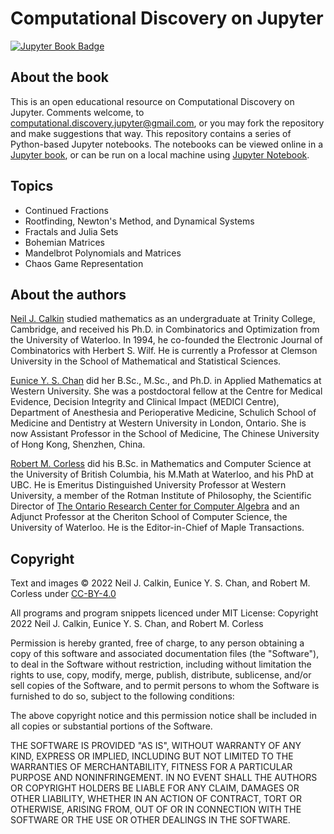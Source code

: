 # Computational Discovery on Jupyter
[![Jupyter Book Badge](https://jupyterbook.org/badge.svg)](https://computational-discovery-on-jupyter.github.io/Computational-Discovery-on-Jupyter/)

## About the book
This is an open educational resource on Computational Discovery on Jupyter. Comments welcome, to computational.discovery.jupyter@gmail.com, or you may fork the repository and make suggestions that way. This repository contains a series of Python-based Jupyter notebooks. The notebooks can be viewed online in a [Jupyter book](https://computational-discovery-on-jupyter.github.io/Computational-Discovery-on-Jupyter/), or can be run on a local machine using [Jupyter Notebook](https://jupyter.org/).

## Topics
* Continued Fractions
* Rootfinding, Newton's Method, and Dynamical Systems
* Fractals and Julia Sets
* Bohemian Matrices
* Mandelbrot Polynomials and Matrices
* Chaos Game Representation

## About the authors
[Neil J. Calkin](https://www.clemson.edu/science/departments/math-stat/directory/profiles/calkin) studied mathematics as an undergraduate at Trinity College, Cambridge, and received his Ph.D. in Combinatorics and Optimization from the University of Waterloo. In 1994, he co-founded the Electronic Journal of Combinatorics with Herbert S. Wilf. He is currently a Professor at Clemson University in the School of Mathematical and Statistical Sciences.

[Eunice Y. S. Chan](https://med.cuhk.edu.cn/en/teacher/333) did her B.Sc., M.Sc., and Ph.D. in Applied Mathematics at Western University. She was a postdoctoral fellow at the Centre for Medical Evidence, Decision Integrity and Clinical Impact (MEDICI Centre), Department of Anesthesia and Perioperative Medicine, Schulich School of Medicine and Dentistry at Western University in London, Ontario. She is now Assistant Professor in the School of Medicine, The Chinese University of Hong Kong, Shenzhen, China.

[Robert M. Corless](https://rcorless.github.io/) did his B.Sc. in Mathematics and Computer Science at the University of British Columbia, his M.Math at Waterloo, and his PhD at UBC. He is Emeritus Distinguished University Professor at Western University, a member of the Rotman Institute of Philosophy, the Scientific Director of [The Ontario Research Center for Computer Algebra](https://www.orcca.on.ca/) and an Adjunct Professor at the Cheriton School of Computer Science, the University of Waterloo. He is the Editor-in-Chief of Maple Transactions.

## Copyright 
Text and images © 2022 Neil J. Calkin, Eunice Y. S. Chan, and Robert M. Corless under [CC-BY-4.0](https://creativecommons.org/licenses/by/4.0/)

All programs and program snippets licenced under MIT License:
Copyright 2022 Neil J. Calkin, Eunice Y. S. Chan, and Robert M. Corless

Permission is hereby granted, free of charge, to any person obtaining a copy of this software and associated documentation files (the "Software"), to deal in the Software without restriction, including without limitation the rights to use, copy, modify, merge, publish, distribute, sublicense, and/or sell copies of the Software, and to permit persons to whom the Software is furnished to do so, subject to the following conditions:

The above copyright notice and this permission notice shall be included in all copies or substantial portions of the Software.

THE SOFTWARE IS PROVIDED "AS IS", WITHOUT WARRANTY OF ANY KIND, EXPRESS OR IMPLIED, INCLUDING BUT NOT LIMITED TO THE WARRANTIES OF MERCHANTABILITY, FITNESS FOR A PARTICULAR PURPOSE AND NONINFRINGEMENT. IN NO EVENT SHALL THE AUTHORS OR COPYRIGHT HOLDERS BE LIABLE FOR ANY CLAIM, DAMAGES OR OTHER LIABILITY, WHETHER IN AN ACTION OF CONTRACT, TORT OR OTHERWISE, ARISING FROM, OUT OF OR IN CONNECTION WITH THE SOFTWARE OR THE USE OR OTHER DEALINGS IN THE SOFTWARE.
